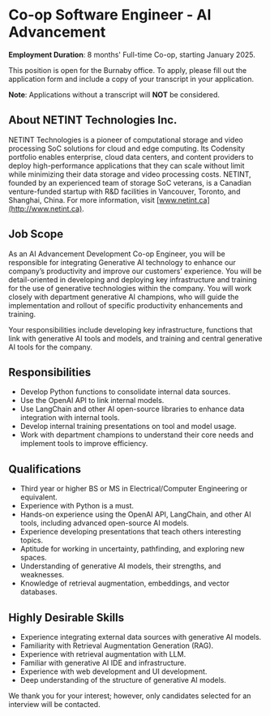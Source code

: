 # Co-op Software Engineer - AI Advancement

**Employment Duration**: 8 months' Full-time Co-op, starting January 2025.

This position is open for the Burnaby office. To apply, please fill out the application form and include a copy of your transcript in your application.

**Note**: Applications without a transcript will **NOT** be considered.

## About NETINT Technologies Inc.

NETINT Technologies is a pioneer of computational storage and video processing SoC solutions for cloud and edge computing. Its Codensity portfolio enables enterprise, cloud data centers, and content providers to deploy high-performance applications that they can scale without limit while minimizing their data storage and video processing costs. NETINT, founded by an experienced team of storage SoC veterans, is a Canadian venture-funded startup with R&D facilities in Vancouver, Toronto, and Shanghai, China. For more information, visit [www.netint.ca](http://www.netint.ca).

## Job Scope

As an AI Advancement Development Co-op Engineer, you will be responsible for integrating Generative AI technology to enhance our company’s productivity and improve our customers’ experience. You will be detail-oriented in developing and deploying key infrastructure and training for the use of generative technologies within the company. You will work closely with department generative AI champions, who will guide the implementation and rollout of specific productivity enhancements and training. 

Your responsibilities include developing key infrastructure, functions that link with generative AI tools and models, and training and central generative AI tools for the company.

## Responsibilities

- Develop Python functions to consolidate internal data sources.
- Use the OpenAI API to link internal models.
- Use LangChain and other AI open-source libraries to enhance data integration with internal tools.
- Develop internal training presentations on tool and model usage.
- Work with department champions to understand their core needs and implement tools to improve efficiency.

## Qualifications

- Third year or higher BS or MS in Electrical/Computer Engineering or equivalent.
- Experience with Python is a must.
- Hands-on experience using the OpenAI API, LangChain, and other AI tools, including advanced open-source AI models.
- Experience developing presentations that teach others interesting topics.
- Aptitude for working in uncertainty, pathfinding, and exploring new spaces.
- Understanding of generative AI models, their strengths, and weaknesses.
- Knowledge of retrieval augmentation, embeddings, and vector databases.

## Highly Desirable Skills

- Experience integrating external data sources with generative AI models.
- Familiarity with Retrieval Augmentation Generation (RAG).
- Experience with retrieval augmentation with LLM.
- Familiar with generative AI IDE and infrastructure.
- Experience with web development and UI development.
- Deep understanding of the structure of generative AI models.

We thank you for your interest; however, only candidates selected for an interview will be contacted.
